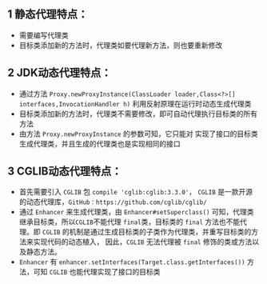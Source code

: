 ## 1 静态代理特点：
- 需要编写代理类
- 目标类添加新的方法时，代理类如要代理新方法，则也要重新修改

## 2 JDK动态代理特点：
- 通过方法 `Proxy.newProxyInstance(ClassLoader loader,Class<?>[] interfaces,InvocationHandler h)` 利用反射原理在运行时动态生成代理类
- 目标类添加新的方法时，代理类不需要修改，即可自动代理执行目标类的所有方法
- 由方法 `Proxy.newProxyInstance` 的参数可知，它只能对 实现了接口的目标类生成代理类，并且生成的代理类也是实现相同的接口

## 3 CGLIB动态代理特点：
- 首先需要引入 `CGLIB` 包 `compile 'cglib:cglib:3.3.0'`， `CGLIB` 是一款开源的动态代理库，`GitHub：https://github.com/cglib/cglib/`
- 通过 `Enhancer` 来生成代理类，由 `Enhancer#setSuperclass()` 可知，代理类继承目标类，所以`CGLIB`不能代理
`final`类，目标类的 `final` 方法也不能代理。即 `CGLIB` 的机制是通过生成目标类的子类作为代理类，并重写目标类的方法来实现代码的动态植入，
因此，`CGLIB` 无法代理被 `final` 修饰的类或方法以及静态方法。
- `Enhancer` 有 `enhancer.setInterfaces(Target.class.getInterfaces())` 方法，可知 `CGLIB` 也能代理实现了接口的目标类



